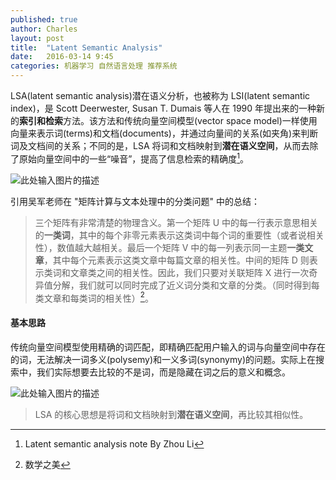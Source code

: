 ```yaml
---
published: true
author: Charles
layout: post
title:  "Latent Semantic Analysis"
date:   2016-03-14 9:45
categories: 机器学习 自然语言处理 推荐系统
---
```


LSA(latent semantic analysis)潜在语义分析，也被称为 LSI(latent semantic index)，是 Scott Deerwester, Susan T. Dumais 等人在 1990 年提出来的一种新的**索引和检索**方法。该方法和传统向量空间模型(vector space model)一样使用向量来表示词(terms)和文档(documents)，并通过向量间的关系(如夹角)来判断词及文档间的关系；不同的是，LSA 将词和文档映射到**潜在语义空间**，从而去除了原始向量空间中的一些“噪音”，提高了信息检索的精确度[^1]。

![此处输入图片的描述][1]

引用吴军老师在 "矩阵计算与文本处理中的分类问题" 中的总结：

> 三个矩阵有非常清楚的物理含义。第一个矩阵 U 中的每一行表示意思相关的**一类词**，其中的每个非零元素表示这类词中每个词的重要性（或者说相关性），数值越大越相关。最后一个矩阵 V 中的每一列表示同一主题**一类文章**，其中每个元素表示这类文章中每篇文章的相关性。中间的矩阵 D 则表示类词和文章类之间的相关性。因此，我们只要对关联矩阵 X 进行一次奇异值分解，我们就可以同时完成了近义词分类和文章的分类。（同时得到每类文章和每类词的相关性）[^2]。

#### 基本思路
传统向量空间模型使用精确的词匹配，即精确匹配用户输入的词与向量空间中存在的词，无法解决一词多义(polysemy)和一义多词(synonymy)的问题。实际上在搜索中，我们实际想要去比较的不是词，而是隐藏在词之后的意义和概念。

![此处输入图片的描述][2]

> LSA 的核心思想是将词和文档映射到**潜在语义空间**，再比较其相似性。


  [^1]: Latent semantic analysis note By  Zhou Li 
  [^2]: 数学之美


  [1]: http://7xjbdi.com1.z0.glb.clouddn.com/SDfTM.jpg
  [2]: http://7xjbdi.com1.z0.glb.clouddn.com/diagram2.png